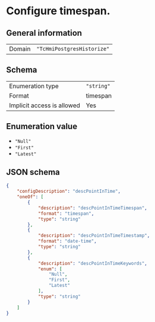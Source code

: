 # Configure timespan.

## General information

|  |  |
| - | - |
| Domain | `"TcHmiPostgresHistorize"` |

## Schema

|  |  |
| - | - |
| Enumeration type | `"string"` |
| Format | timespan |
| Implicit access is allowed | Yes |

## Enumeration value

- `"Null"`
- `"First"`
- `"Latest"`

## JSON schema

```json
{
    "configDescription": "descPointInTime",
    "oneOf": [
        {
            "description": "descPointInTimeTimespan",
            "format": "timespan",
            "type": "string"
        },
        {
            "description": "descPointInTimeTimestamp",
            "format": "date-time",
            "type": "string"
        },
        {
            "description": "descPointInTimeKeywords",
            "enum": [
                "Null",
                "First",
                "Latest"
            ],
            "type": "string"
        }
    ]
}
```
